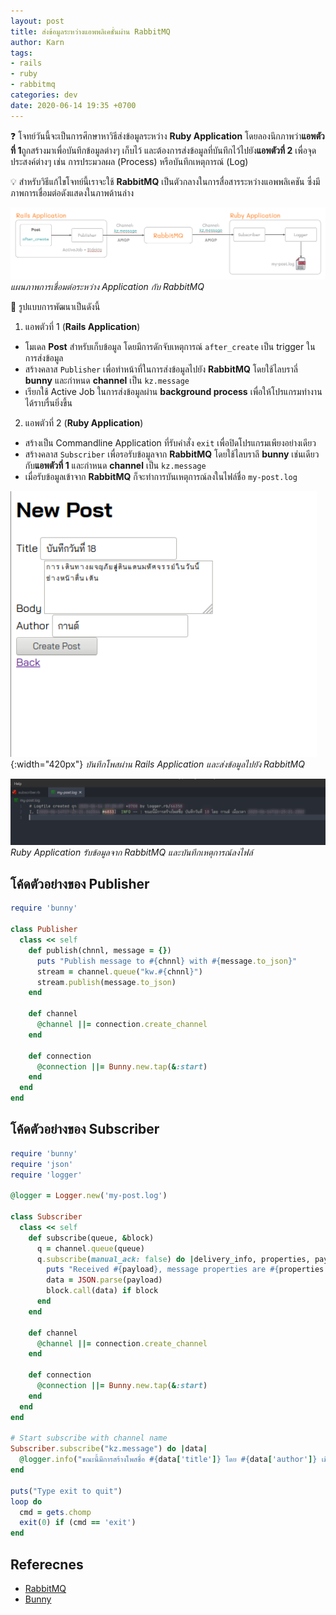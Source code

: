 ```yaml
---
layout: post
title: ส่งข้อมูลระหว่างแอพพลิเคชั่นผ่าน RabbitMQ
author: Karn
tags:
- rails
- ruby
- rabbitmq
categories: dev
date: 2020-06-14 19:35 +0700
---
```

❓ โจทย์วันนี้จะเป็นการศึกษาหาวิธีส่งข้อมูลระหว่าง **Ruby Application** โดยลองนึกภาพว่า**แอพตัวที่ 1**ถูกสร้างมาเพื่อบันทึกข้อมูลต่างๆ เก็บไว้ และต้องการส่งข้อมูลที่บันทึกไว้ไปยัง**แอพตัวที่ 2** เพื่อจุดประสงค์ต่างๆ เช่น การประมวลผล (Process) หรือบันทึกเหตุการณ์ (Log)<!--more-->

💡 สำหรับวิธีแก้ไขโจทย์นี้เราจะใช้ **RabbitMQ** เป็นตัวกลางในการสื่อสารระหว่างแอพพลิเคชัน ซึ่งมีภาพการเชื่อมต่อดังแสดงในภาพด้านล่าง

![architecture design](/assets/images/posts/2020/ส่งข้อมูลระหว่างแอพพลิเคชั่นผ่าน-rabbitmq/architecture.png)
*แผนภาพการเชื่อมต่อระหว่าง Application กับ RabbitMQ*

🌱 รูปแบบการพัฒนาเป็นดังนี้
1. แอพตัวที่ 1 (**Rails Application**)
  - โมเดล **Post**  สำหรับเก็บข้อมูล โดยมีการดักจับเหตุการณ์ `after_create` เป็น trigger ในการส่งข้อมูล
  - สร้างคลาส `Publisher` เพื่อทำหน้าที่ในการส่งข้อมูลไปยัง **RabbitMQ** โดยใช้ไลบราลี่ **bunny** และกำหนด **channel** เป็น `kz.message`
  - เรียกใช้ Active Job ในการส่งข้อมูลผ่าน **background process** เพื่อให้โปรแกรมทำงานได้ราบรื่นยิ่งขึ้น

2. แอพตัวที่ 2 (**Ruby Application**)
  - สร้างเป็น Commandline Application ที่รับคำสั่ง `exit` เพื่อปิดโปรแกรมเพียงอย่างเดียว
  - สร้างคลาส `Subscriber` เพื่อรอรับข้อมูลจาก **RabbitMQ** โดยใช้ไลบราลี **bunny** เช่นเดียวกับ**แอพตัวที่ 1** และกำหนด **channel** เป็น `kz.message`
  - เมื่อรับข้อมูลเข้าจาก **RabbitMQ** ก็จะทำการบันเหตุการณ์ลงในไฟล์ชื่อ `my-post.log`

![Rails Application](/assets/images/posts/2020/ส่งข้อมูลระหว่างแอพพลิเคชั่นผ่าน-rabbitmq/rails-application.png){:width="420px"}
*บันทึกโพสผ่าน Rails Application และส่งข้อมูลไปยัง RabbitMQ*

![Log](/assets/images/posts/2020/ส่งข้อมูลระหว่างแอพพลิเคชั่นผ่าน-rabbitmq/my-post.log.png)
*Ruby Application รับข้อมูลจาก RabbitMQ และบันทึกเหตุการณ์ลงไฟล์*

## โค้ดตัวอย่างของ Publisher

```ruby
require 'bunny'

class Publisher
  class << self
    def publish(chnnl, message = {})
      puts "Publish message to #{chnnl} with #{message.to_json}"
      stream = channel.queue("kw.#{chnnl}")
      stream.publish(message.to_json)
    end

    def channel
      @channel ||= connection.create_channel
    end

    def connection
      @connection ||= Bunny.new.tap(&:start)
    end
  end
end
```

## โค้ดตัวอย่างของ Subscriber

```ruby
require 'bunny'
require 'json'
require 'logger'

@logger = Logger.new('my-post.log')

class Subscriber
  class << self
    def subscribe(queue, &block)
      q = channel.queue(queue)
      q.subscribe(manual_ack: false) do |delivery_info, properties, payload|
        puts "Received #{payload}, message properties are #{properties.inspect}"
        data = JSON.parse(payload)
        block.call(data) if block
      end
    end

    def channel
      @channel ||= connection.create_channel
    end

    def connection
      @connection ||= Bunny.new.tap(&:start)
    end
  end
end

# Start subscribe with channel name
Subscriber.subscribe("kz.message") do |data|
  @logger.info("ขณะนี้มีการสร้างโพสชื่อ #{data['title']} โดย #{data['author']} เมื่อเวลา #{data['created_at']}")
end

puts("Type exit to quit")
loop do
  cmd = gets.chomp
  exit(0) if (cmd == 'exit')
end
```

## Referecnes
- [RabbitMQ](https://www.rabbitmq.com)
- [Bunny](https://github.com/ruby-amqp/bunny)
